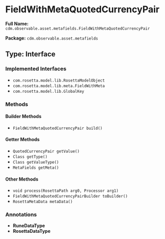 # FieldWithMetaQuotedCurrencyPair

**Full Name:** `cdm.observable.asset.metafields.FieldWithMetaQuotedCurrencyPair`

**Package:** `cdm.observable.asset.metafields`

## Type: Interface

### Implemented Interfaces

- `com.rosetta.model.lib.RosettaModelObject`
- `com.rosetta.model.lib.meta.FieldWithMeta`
- `com.rosetta.model.lib.GlobalKey`

### Methods

#### Builder Methods

- `FieldWithMetaQuotedCurrencyPair build()`

#### Getter Methods

- `QuotedCurrencyPair getValue()`
- `Class getType()`
- `Class getValueType()`
- `MetaFields getMeta()`

#### Other Methods

- `void process(RosettaPath arg0, Processor arg1)`
- `FieldWithMetaQuotedCurrencyPairBuilder toBuilder()`
- `RosettaMetaData metaData()`

### Annotations

- **RuneDataType**
- **RosettaDataType**

